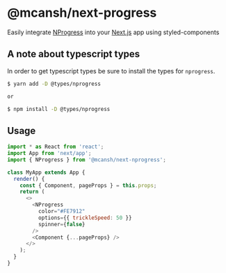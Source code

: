 # @mcansh/next-progress

Easily integrate [NProgress](https://github.com/rstacruz/nprogress) into your
[Next.js](https://github.com/zeit/next.js) app using styled-components

## A note about typescript types

In order to get typescript types be sure to install the types for `nprogress`.

```bash
$ yarn add -D @types/nprogress

or

$ npm install -D @types/nprogress
```

## Usage

```js
import * as React from 'react';
import App from 'next/app';
import { NProgress } from '@mcansh/next-nprogress';

class MyApp extends App {
  render() {
    const { Component, pageProps } = this.props;
    return (
      <>
        <NProgress
          color="#FE7912"
          options={{ trickleSpeed: 50 }}
          spinner={false}
        />
        <Component {...pageProps} />
      </>
    );
  }
}
```
